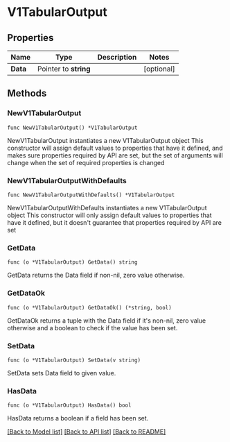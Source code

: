 # V1TabularOutput

## Properties

Name | Type | Description | Notes
------------ | ------------- | ------------- | -------------
**Data** | Pointer to **string** |  | [optional] 

## Methods

### NewV1TabularOutput

`func NewV1TabularOutput() *V1TabularOutput`

NewV1TabularOutput instantiates a new V1TabularOutput object
This constructor will assign default values to properties that have it defined,
and makes sure properties required by API are set, but the set of arguments
will change when the set of required properties is changed

### NewV1TabularOutputWithDefaults

`func NewV1TabularOutputWithDefaults() *V1TabularOutput`

NewV1TabularOutputWithDefaults instantiates a new V1TabularOutput object
This constructor will only assign default values to properties that have it defined,
but it doesn't guarantee that properties required by API are set

### GetData

`func (o *V1TabularOutput) GetData() string`

GetData returns the Data field if non-nil, zero value otherwise.

### GetDataOk

`func (o *V1TabularOutput) GetDataOk() (*string, bool)`

GetDataOk returns a tuple with the Data field if it's non-nil, zero value otherwise
and a boolean to check if the value has been set.

### SetData

`func (o *V1TabularOutput) SetData(v string)`

SetData sets Data field to given value.

### HasData

`func (o *V1TabularOutput) HasData() bool`

HasData returns a boolean if a field has been set.


[[Back to Model list]](../README.md#documentation-for-models) [[Back to API list]](../README.md#documentation-for-api-endpoints) [[Back to README]](../README.md)


